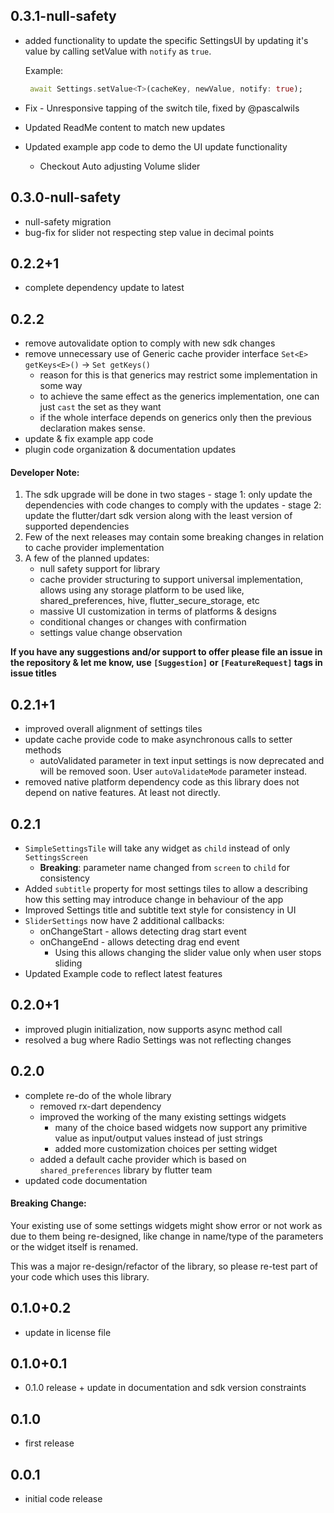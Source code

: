 ## 0.3.1-null-safety
 - added functionality to update the specific SettingsUI by updating it's value
   by calling setValue with `notify` as `true`.

   Example:
   ```dart
    await Settings.setValue<T>(cacheKey, newValue, notify: true);
   ```

 - Fix - Unresponsive tapping of the switch tile, fixed by @pascalwils
 - Updated ReadMe content to match new updates
 - Updated example app code to demo the UI update functionality
    - Checkout Auto adjusting Volume slider


## 0.3.0-null-safety
 - null-safety migration
 - bug-fix for slider not respecting step value in decimal points

## 0.2.2+1
 - complete dependency update to latest

## 0.2.2
 - remove autovalidate option to comply with new sdk changes
 - remove unnecessary use of Generic cache provider interface
    `Set<E> getKeys<E>()` -> `Set getKeys()`
	- reason for this is that generics may restrict some implementation in some way
	- to achieve the same effect as the generics implementation, one can just `cast` the set as they want
	- if the whole interface depends on generics only then the previous declaration makes sense.
 - update & fix example app code
 - plugin code organization & documentation updates

#### Developer Note:
  1. The sdk upgrade will be done in two stages
    - stage 1: only update the dependencies with code changes to comply with the updates
	- stage 2: update the flutter/dart sdk version along with the least version of supported dependencies
  2. Few of the next releases may contain some breaking changes in relation to cache provider implementation
  3. A few of the planned updates:
      - null safety support for library
      - cache provider structuring to support universal implementation, allows using any storage platform to be used
	    like, shared_preferences, hive, flutter_secure_storage, etc
	  - massive UI customization in terms of platforms & designs
	  - conditional changes or changes with confirmation
	  - settings value change observation

**If you have any suggestions and/or support to offer please file an issue in the repository & let me know, use `[Suggestion]` or `[FeatureRequest]` tags in issue titles**

## 0.2.1+1
* improved overall alignment of settings tiles
* update cache provide code to make asynchronous calls to setter methods
  - autoValidated parameter in text input settings is now deprecated and will be removed soon. User `autoValidateMode` parameter instead.
* removed native platform dependency code as this library does not depend on native features. At least not directly.

## 0.2.1
* `SimpleSettingsTile` will take any widget as `child` instead of only `SettingsScreen`
  - **Breaking**: parameter name changed from `screen` to `child` for consistency
* Added `subtitle` property for most settings tiles to allow a describing how this setting may introduce change in behaviour of the app
* Improved Settings title and subtitle text style for consistency in UI
* `SliderSettings` now have 2 additional callbacks:
  - onChangeStart - allows detecting drag start event
  - onChangeEnd - allows detecting drag end event
     - Using this allows changing the slider value only when user stops sliding
* Updated Example code to reflect latest features 

## 0.2.0+1
* improved plugin initialization, now supports async method call
* resolved a bug where Radio Settings was not reflecting changes

## 0.2.0
* complete re-do of the whole library
  * removed rx-dart dependency
  * improved the working of the many existing settings widgets
    * many of the choice based widgets now support any primitive value as input/output values instead of just strings
    * added more customization choices per setting widget
  * added a default cache provider which is based on `shared_preferences` library by flutter team
* updated code documentation

#### Breaking Change:
Your existing use of some settings widgets might show error or not work as due to them being re-designed, like change in name/type of the parameters or the widget itself is renamed.

This was a major re-design/refactor of the library, so please re-test part of your code which uses this library.

## 0.1.0+0.2
* update in license file

## 0.1.0+0.1
* 0.1.0 release + update in documentation and sdk version constraints

## 0.1.0
* first release

## 0.0.1
* initial code release
